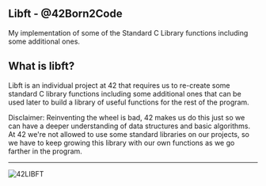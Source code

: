  Libft - @42Born2Code
----------------------

My implementation of some of the Standard C Library functions including some additional ones.

 What is libft?
----------------

Libft is an individual project at 42 that requires us to re-create some standard C library functions including some additional ones that can be used later to build a library of useful functions for the rest of the program.

Disclaimer: Reinventing the wheel is bad, 42 makes us do this just so we can have a deeper understanding of data structures and basic algorithms. At 42 we're not allowed to use some standard libraries on our projects, so we have to keep growing this library with our own functions as we go farther in the program.

----------------------

![42LIBFT](https://gitlab.com/uploads/project/avatar/2106660/libft.svg.png)
